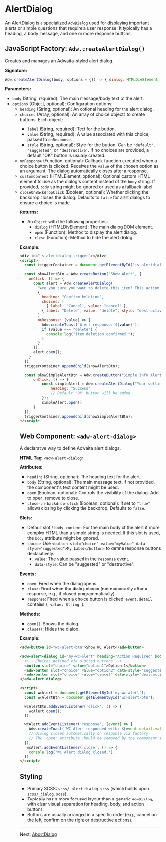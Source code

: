 # AlertDialog

An AlertDialog is a specialized `AdwDialog` used for displaying important alerts or simple questions that require a user response. It typically has a heading, a body message, and one or more response buttons.

## JavaScript Factory: `Adw.createAlertDialog()`

Creates and manages an Adwaita-styled alert dialog.

**Signature:**

```javascript
Adw.createAlertDialog(body, options = {}) -> { dialog: HTMLDivElement, open: function, close: function }
```

**Parameters:**

*   `body` (String, required): The main message/body text of the alert.
*   `options` (Object, optional): Configuration options:
    *   `heading` (String, optional): An optional heading for the alert dialog.
    *   `choices` (Array<Object>, optional): An array of choice objects to create
        buttons. Each object:
        *   `label` (String, required): Text for the button.
        *   `value` (String, required): A value associated with this choice, passed
            to `onResponse`.
        *   `style` (String, optional): Style for the button. Can be `'default'`,
            `'suggested'`, or `'destructive'`.
        If no choices are provided, a default "OK" button is usually created.
    *   `onResponse` (Function, optional): Callback function executed when a choice
        button is clicked. Receives the `value` of the chosen option as an
        argument. The dialog automatically closes after a response.
    *   `customContent` (HTMLElement, optional): Optional custom HTML element to use
        as the dialog's content instead of the `body` string. If provided, `body`
        string might be ignored or used as a fallback label.
    *   `closeOnBackdropClick` (Boolean, optional): Whether clicking the backdrop
        closes the dialog. Defaults to `false` for alert dialogs to ensure a
        choice is made.

**Returns:**

*   An `Object` with the following properties:
    *   `dialog` (HTMLDivElement): The main dialog DOM element.
    *   `open` (Function): Method to display the alert dialog.
    *   `close` (Function): Method to hide the alert dialog.

**Example:**

```html
<div id="js-alertdialog-trigger"></div>
<script>
  const triggerContainer = document.getElementById('js-alertdialog-trigger');

  const showAlertBtn = Adw.createButton("Show Alert", {
    onClick: () => {
      const alert = Adw.createAlertDialog(
        "Are you sure you want to delete this item? This action cannot be undone.",
        {
          heading: "Confirm Deletion",
          choices: [
            { label: "Cancel", value: "cancel" },
          { label: "Delete", value: "delete", style: "destructive" }
        ],
        onResponse: (value) => {
          Adw.createToast(`Alert response: ${value}`);
          if (value === "delete") {
            console.log("Item deletion confirmed.");
          }
        }
      });
      alert.open();
    }
  });
  triggerContainer.appendChild(showAlertBtn);

  const showSimpleAlertBtn = Adw.createButton("Simple Info Alert", {
      onClick: () => {
          const simpleAlert = Adw.createAlertDialog("Your settings have been saved successfully.", {
              heading: "Success"
              // Default "OK" button will be added
          });
          simpleAlert.open();
      }
  });
  triggerContainer.appendChild(showSimpleAlertBtn);
</script>
```

## Web Component: `<adw-alert-dialog>`

A declarative way to define Adwaita alert dialogs.

**HTML Tag:** `<adw-alert-dialog>`

**Attributes:**

*   `heading` (String, optional): The heading text for the alert.
*   `body` (String, optional): The main message text. If not provided, the component's text content might be used.
*   `open` (Boolean, optional): Controls the visibility of the dialog. Add to open, remove to close.
*   `close-on-backdrop-click` (Boolean, optional): If set to `"true"`, allows closing by clicking the backdrop. Defaults to `false`.

**Slots:**

*   Default slot / `body-content`: For the main body of the alert if more complex HTML than a simple string is needed. If this slot is used, the `body` attribute might be ignored.
*   `choice`: Use `<button slot="choice" value="myValue" data-style="suggested">My Label</button>` to define response buttons declaratively.
    *   `value`: The value passed in the `response` event.
    *   `data-style`: Can be "suggested" or "destructive".

**Events:**

*   `open`: Fired when the dialog opens.
*   `close`: Fired when the dialog closes (not necessarily after a response, e.g., if closed programmatically).
*   `response`: Fired when a choice button is clicked. `event.detail` contains `{ value: String }`.

**Methods:**

*   `open()`: Shows the dialog.
*   `close()`: Hides the dialog.

**Example:**

```html
<adw-button id="wc-alert-btn">Show WC Alert</adw-button>

<adw-alert-dialog id="my-wc-alert" heading="Action Required" body="Please choose an option below.">
  <!-- Choices defined via slotted buttons -->
  <button slot="choice" value="option1">Option 1</button>
  <adw-button slot="choice" value="option2" data-style="suggested">Option 2 (Suggested)</adw-button>
  <adw-button slot="choice" value="cancel" data-style="destructive">Cancel</adw-button>
</adw-alert-dialog>

<script>
  const wcAlert = document.getElementById('my-wc-alert');
  const wcAlertBtn = document.getElementById('wc-alert-btn');

  wcAlertBtn.addEventListener('click', () => {
    wcAlert.open();
  });

  wcAlert.addEventListener('response', (event) => {
    Adw.createToast(`WC Alert responded with: ${event.detail.value}`);
    // Dialog closes automatically on response via factory.
    // The 'open' attribute should be removed by the component's internal logic.
  });
   wcAlert.addEventListener('close', () => {
    console.log('WC Alert dialog closed.');
  });
</script>
```

## Styling

*   Primary SCSS: `scss/_alert_dialog.scss` (which builds upon `scss/_dialog.scss`).
*   Typically has a more focused layout than a generic `AdwDialog`, with clear visual separation for heading, body, and action buttons.
*   Buttons are usually arranged in a specific order (e.g., cancel on the left, confirm on the right or destructive actions).

---
Next: [AboutDialog](./aboutdialog.md)
